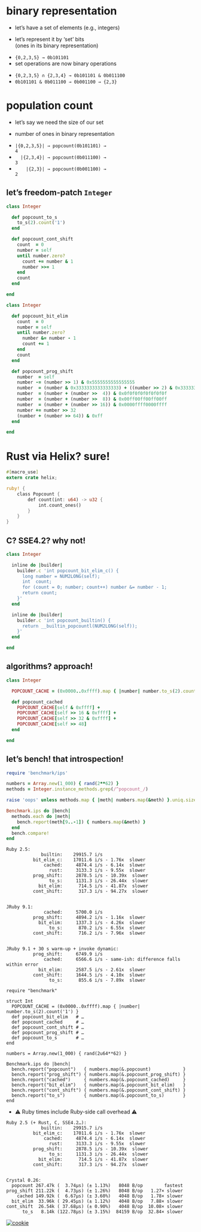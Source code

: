 # binary representation

* let’s have a set of elements (e.g., integers)
<!-- .element: class="fragment" -->
* let’s represent it by ‘set’ bits<br />(ones in its binary representation)
<!-- .element: class="fragment" -->
* <span class="fragment">`{0,2,3,5} → 0b101101`</span>
* set operations are now binary operations
<!-- .element: class="fragment" -->
* <span class="fragment">`{0,2,3,5} ∩ {2,3,4} → 0b101101 & 0b011100`</span>
* <span class="fragment">`0b101101 & 0b011100 → 0b001100 → {2,3}`</span>


# population count

* let’s say we need the size of our set
<!-- .element: class="fragment" -->
* number of ones in binary representation
<!-- .element: class="fragment" -->
* <code class="fragment">|{0,2,3,5}| → popcount(0b101101) → 4</code>
* <code class="fragment">&nbsp; |{2,3,4}| → popcount(0b011100) → 3</code>
* <code class="fragment">&nbsp; &nbsp; |{2,3}| → popcount(0b001100) → 2</code>


## let’s freedom-patch `Integer`

```ruby
class Integer
```

```ruby
  def popcount_to_s
    to_s(2).count('1')
  end
```

```ruby
  def popcount_cont_shift
    count  = 0
    number = self
    until number.zero?
      count += number & 1
      number >>= 1
    end
    count
  end
```
<!-- .element: class="fragment" -->

```ruby
end
```


```ruby
class Integer
```

```ruby
  def popcount_bit_elim
    count  = 0
    number = self
    until number.zero?
      number &= number - 1
      count += 1
    end
    count
  end
```

```ruby
  def popcount_prog_shift
    number  = self
    number -= (number >> 1) & 0x5555555555555555
    number  = (number & 0x3333333333333333) + ((number >> 2) & 0x3333333333333333)
    number  = (number + (number >>  4)) & 0x0f0f0f0f0f0f0f0f
    number  = (number + (number >>  8)) & 0x00ff00ff00ff00ff
    number  = (number + (number >> 16)) & 0x0000ffff0000ffff
    number += number >> 32
    (number + (number >> 64)) & 0xff
  end
```
<!-- .element: class="fragment" -->

```ruby
end
```


# Rust via Helix? sure!

```rust
#[macro_use]
extern crate helix;

ruby! {
    class Popcount {
        def count(int: u64) -> u32 {
            int.count_ones()
        }
    }
}
```


## C? SSE4.2? why not!

```ruby
class Integer
```

```ruby
  inline do |builder|
    builder.c 'int popcount_bit_elim_c() {
      long number = NUM2LONG(self);
      int  count;
      for (count = 0; number; count++) number &= number - 1;
      return count;
    }'
  end
```

```ruby
  inline do |builder|
    builder.c 'int popcount_builtin() {
      return __builtin_popcountl(NUM2LONG(self));
    }'
  end
```
<!-- .element: class="fragment" -->

```ruby
end
```


## algorithms? approach!

```ruby
class Integer
```

```ruby
  POPCOUNT_CACHE = (0x0000..0xffff).map { |number| number.to_s(2).count('1') }
```

```ruby
  def popcount_cached
    POPCOUNT_CACHE[self & 0xffff] +
    POPCOUNT_CACHE[self >> 16 & 0xffff] +
    POPCOUNT_CACHE[self >> 32 & 0xffff] +
    POPCOUNT_CACHE[self >> 48]
  end
```
<!-- .element: class="fragment" -->

```ruby
end
```


## let’s bench! that introspection!

```ruby
require 'benchmark/ips'
```

```ruby
numbers = Array.new(1_000) { rand(2**62) }
methods = Integer.instance_methods.grep(/^popcount_/)
```

```ruby
raise 'oops' unless methods.map { |meth| numbers.map(&meth) }.uniq.size == 1
```
<!-- .element: class="fragment" -->

```ruby
Benchmark.ips do |bench|
  methods.each do |meth|
    bench.report(meth[9..-1]) { numbers.map(&meth) }
  end
  bench.compare!
end
```
<!-- .element: class="fragment" -->


```nohighlight
Ruby 2.5:
             builtin:    29915.7 i/s
          bit_elim_c:    17011.6 i/s - 1.76x  slower
              cached:     4874.4 i/s - 6.14x  slower
                rust:     3133.3 i/s - 9.55x  slower
          prog_shift:     2878.5 i/s - 10.39x  slower
                to_s:     1131.3 i/s - 26.44x  slower
            bit_elim:      714.5 i/s - 41.87x  slower
          cont_shift:      317.3 i/s - 94.27x  slower
```

```nohighlight

JRuby 9.1:
              cached:     5700.0 i/s
          prog_shift:     4894.2 i/s - 1.16x  slower
            bit_elim:     1337.3 i/s - 4.26x  slower
                to_s:      870.2 i/s - 6.55x  slower
          cont_shift:      716.2 i/s - 7.96x  slower
```
<!-- .element: class="fragment" -->

```nohighlight

JRuby 9.1 + 30 s warm-up + invoke dynamic:
          prog_shift:     6749.9 i/s
              cached:     6566.6 i/s - same-ish: difference falls within error
            bit_elim:     2587.5 i/s - 2.61x  slower
          cont_shift:     1644.5 i/s - 4.10x  slower
                to_s:      855.6 i/s - 7.89x  slower
```
<!-- .element: class="fragment" -->


```crystal
require "benchmark"

struct Int
  POPCOUNT_CACHE = (0x0000..0xffff).map { |number| number.to_s(2).count('1') }
  def popcount_bit_elim   # …
  def popcount_cached     # …
  def popcount_cont_shift # …
  def popcount_prog_shift # …
  def popcount_to_s       # …
end

numbers = Array.new(1_000) { rand(2u64**62) }

Benchmark.ips do |bench|
  bench.report("popcount")   { numbers.map(&.popcount)            }
  bench.report("prog_shift") { numbers.map(&.popcount_prog_shift) }
  bench.report("cached")     { numbers.map(&.popcount_cached)     }
  bench.report("bit_elim")   { numbers.map(&.popcount_bit_elim)   }
  bench.report("cont_shift") { numbers.map(&.popcount_cont_shift) }
  bench.report("to_s")       { numbers.map(&.popcount_to_s)       }
end
```


* ⚠ Ruby times include Ruby-side call overhead ⚠

```nohighlight
Ruby 2.5 (+ Rust, C, SSE4.2…):
             builtin:    29915.7 i/s
          bit_elim_c:    17011.6 i/s - 1.76x  slower
              cached:     4874.4 i/s - 6.14x  slower
                rust:     3133.3 i/s - 9.55x  slower
          prog_shift:     2878.5 i/s - 10.39x  slower
                to_s:     1131.3 i/s - 26.44x  slower
            bit_elim:      714.5 i/s - 41.87x  slower
          cont_shift:      317.3 i/s - 94.27x  slower
```

```nohighlight

Crystal 0.26:
  popcount 267.47k (  3.74µs) (± 1.13%)   8048 B/op        fastest
prog_shift 211.22k (  4.73µs) (± 1.26%)   8048 B/op   1.27× slower
    cached 149.92k (  6.67µs) (± 3.60%)   4048 B/op   1.78× slower
  bit_elim  33.96k ( 29.45µs) (± 1.12%)   4048 B/op   7.88× slower
cont_shift  26.54k ( 37.68µs) (± 0.90%)   4048 B/op  10.08× slower
      to_s   8.14k (122.78µs) (± 3.15%)  84159 B/op  32.84× slower
```
<!-- .element: class="fragment" -->


[![cookie](img/cookie.png)](https://twitter.com/HiddenPinky/status/482276202539794433)
